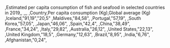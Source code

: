 ,Estimated per capita consumption of fish and seafood in selected countries in 2019,,
,,,
,Country,Per capita consumption (Kg),Global average (Kg)
,Iceland,"91,19","20,5"
,Maldives,"84,58",
,Portugal,"57,19",
,South Korea,"57,05",
,Japan,"46,06",
,Spain,"42,4",
,China,"38,49",
,France,"34,24",
,Italy,"29,82",
,Australia,"26,12",
,United States,"22,13",
,United Kingdom,"18,5",
,Germany,"12,63",
,Brazil,"8,95",
,India,"6,76",
,Afghanistan,"0,24",
